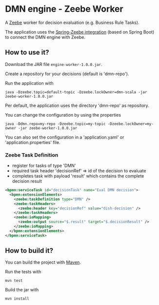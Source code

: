 # DMN engine - Zeebe Worker

A [Zeebe](https://zeebe.io/) worker for decision evaluation (e.g. Business Rule Tasks).

The application uses the [Spring-Zeebe integration](https://github.com/zeebe-io/spring-zeebe) (based on Spring Boot) to connect the DMN engine with Zeebe.

## How to use it?

Download the JAR file `engine-worker-1.0.0.jar`.

Create a repository for your decisions (default is 'dmn-repo').

Run the application with

```
java -Dzeebe.topic=default-topic -Dzeebe.lockOwner=dmn-scala -jar zeebe-worker-1.0.0.jar 
```

Per default, the application uses the directory 'dmn-repo' as repository. 

You can change the configuration by using the properties

```
java -Ddmn.repo=my-repo -Dzeebe.topic=my-topic -Dzeebe.lockOwner=my-owner -jar zeebe-worker-1.0.0.jar 
```

You can also set the configuration in a 'application.yaml' or 'application.properties' file.

### Zeebe Task Definition

* register for tasks of type 'DMN'
* required task header 'decisionRef' => id of the decision to evaluate
* completes task with payload 'result' which contains the complete decision result

```xml
<bpmn:serviceTask id="decisionTask" name="Eval DMN decision">
  <bpmn:extensionElements>
    <zeebe:taskDefinition type="DMN" />
    <zeebe:taskHeaders>
      <zeebe:header key="decisionRef" value="dish-decision" />
    </zeebe:taskHeaders>
    <zeebe:ioMapping>
      <zeebe:output source="$.result" target="$.decisionResult" />
    </zeebe:ioMapping>
  </bpmn:extensionElements>
</bpmn:serviceTask>
```

## How to build it?

You can build the project with [Maven](http://maven.apache.org).

Run the tests with
```
mvn test
```

Build the jar with
```
mvn install
```

